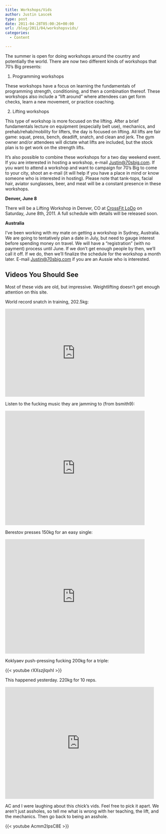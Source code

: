 ```yaml
---
title: Workshops/Vids
author: Justin Lascek
type: post
date: 2011-04-28T05:00:26+00:00
url: /blog/2011/04/workshopsvids/
categories:
  - Content

---
```

The summer is open for doing workshops around the country and potentially the world. There are now two different kinds of workshops that 70&#8217;s Big presents:
  

  
1. Programming workshops
  
These workshops have a focus on learning the fundamentals of programming strength, conditioning, and then a combination thereof. These workshops also include a &#8220;lift around&#8221; where attendees can get form checks, learn a new movement, or practice coaching.
  

  
2. Lifting workshops
  
This type of workshop is more focused on the lifting. After a brief fundamentals lecture on equipment (especially belt use), mechanics, and prehab/rehab/mobility for lifters, the day is focused on lifting. All lifts are fair game: squat, press, bench, deadlift, snatch, and clean and jerk. The gym owner and/or attendees will dictate what lifts are included, but the stock plan is to get work on the strength lifts.
  

  
It&#8217;s also possible to combine these workshops for a two day weekend event. If you are interested in hosting a workshop, e-mail [Justin@70sbig.com][1]. If you want to attend a workshop and want to campaign for 70&#8217;s Big to come to your city, shoot an e-mail (it will help if you have a place in mind or know someone who is interested in hosting). Please note that tank-tops, facial hair, aviator sunglasses, beer, and meat will be a constant presence in these workshops.
  

  
**Denver, June 8**
  
There will be a Lifting Workshop in Denver, CO at [CrossFit LoDo][2] on Saturday, June 8th, 2011. A full schedule with details will be released soon.
  

  
**Australia**
  
I&#8217;ve been working with my mate on getting a workshop in Sydney, Australia. We are going to tentatively plan a date in July, but need to gauge interest before spending money on travel. We will have a &#8220;registration&#8221; (with no payment) process until June. If we don&#8217;t get enough people by then, we&#8217;ll call it off. If we do, then we&#8217;ll finalize the schedule for the workshop a month later. E-mail [Justin@70sbig.com][1] if you are an Aussie who is interested.
  


## Videos You Should See

Most of these vids are old, but impressive. Weightlifting doesn&#8217;t get enough attention on this site.
  
World record snatch in training, 202.5kg:
  
<iframe title="YouTube video player" width="450" height="283" src="http://www.youtube.com/embed/cSxxajrTO5w" frameborder="0" allowfullscreen></iframe>
  

  
Listen to the fucking music they are jamming to (from bsmith9):
  
<iframe title="YouTube video player" width="450" height="368" src="http://www.youtube.com/embed/aU8duWmbwVI" frameborder="0" allowfullscreen></iframe>
  

  
Berestov presses 150kg for an easy single:
  
<iframe title="YouTube video player" width="450" height="368" src="http://www.youtube.com/embed/X8BRaqxAmOM" frameborder="0" allowfullscreen></iframe>
  

  
Koklyaev push-pressing fucking 200kg for a triple:
  
{{< youtube rXXszjlqxhI >}}
  

  
This happened yesterday. 220kg for 10 reps.
  
<iframe title="Twitvid video player" class="twitvid-player" type="text/html" width="480" height="360" src="http://www.twitvid.com/embed.php?guid=L2A8S&#038;autoplay=0" frameborder="0"></iframe>
  

  
AC and I were laughing about this chick&#8217;s vids. Feel free to pick it apart. We aren&#8217;t just assholes, so tell me what is wrong with her teaching, the lift, and the mechanics. Then go back to being an asshole.
  
{{< youtube Acmm2IpsC8E >}}

 [1]: mailto:justin@70sbig.com
 [2]: http://www.crossfitlodo.com/
